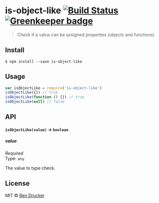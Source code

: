 # is-object-like [![Build Status](https://travis-ci.org/bendrucker/is-object-like.svg?branch=master)](https://travis-ci.org/bendrucker/is-object-like) [![Greenkeeper badge](https://badges.greenkeeper.io/bendrucker/is-object-like.svg)](https://greenkeeper.io/)

> Check if a value can be assigned properties (objects and functions)

## Install

```
$ npm install --save is-object-like
```

## Usage

```js
var isObjectLike = require('is-object-like')
isObjectLike({}) // true
isObjectLike(function () {}) // true
isObjectLike(null) // false
```

## API

#### `isObjectLike(value)` -> `boolean`

##### value

*Required*  
Type: `any`

The value to type check.

## License

MIT © [Ben Drucker](http://bendrucker.me)
